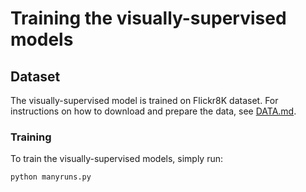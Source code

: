 # Training the visually-supervised models

## Dataset

The visually-supervised model is trained on Flickr8K dataset. For instructions on how to download and prepare the data,
see [DATA.md](DATA.md).

### Training

To train the visually-supervised models, simply run:

```bash
python manyruns.py
```
